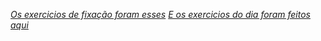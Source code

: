 _[Os exercicios de fixação foram esses](https://github.com/anniehau/comprehension-exercises-router)_
_[E os exercicios do dia foram feitos aqui](https://github.com/anniehau/exercise-pokedex-router)_